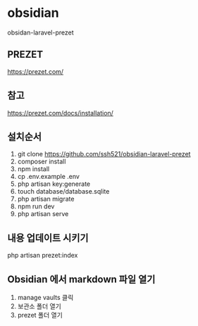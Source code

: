 # obsidian
 obsidan-laravel-prezet

## PREZET
https://prezet.com/


## 참고
https://prezet.com/docs/installation/


## 설치순서

1. git clone https://github.com/ssh521/obsidian-laravel-prezet
2. composer install
3. npm install
4. cp .env.example .env
5. php artisan key:generate
6. touch database/database.sqlite
7. php artisan migrate
9. npm run dev
10. php artisan serve

## 내용 업데이트 시키기

php artisan prezet:index


## Obsidian 에서 markdown 파일 열기

1. manage vaults 클릭
2. 보관소 폴더 열기
3. prezet 폴더 열기




